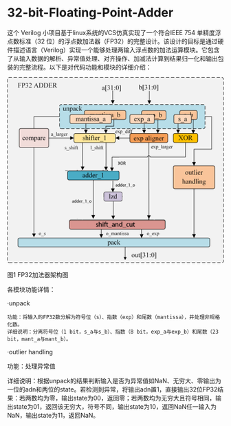 # 32-bit-Floating-Point-Adder
这个 Verilog 小项目基于linux系统的VCS仿真实现了一个符合IEEE 754 单精度浮点数标准（32 位）的浮点数加法器（FP32）的完整设计。该设计的目标是通过硬件描述语言（Verilog）实现一个能够处理两输入浮点数的加法运算模块。它包含了从输入数据的解析、异常值处理、对齐操作、加减法计算到结果归一化和输出包装的完整流程。以下是对代码功能和模块的详细介绍：

![image](photo/图片1.png)

图1 FP32加法器架构图

各模块功能详情：

·unpack
        
    功能：将输入的FP32数分解为符号位（s）、指数（exp）和尾数（mantissa），并处理非规格化数。
    详细说明：分离符号位（1 bit，s_a与s_b）、指数（8 bit，exp_a与exp_b）和尾数（23 bit，mant_a与mant_b）。

·outlier handling

功能：处理异常值

详细说明：根据unpack的结果判断输入是否为异常值如NaN、无穷大、零输出为一位的adn和两位的state。若检测到异常，将输出adn置1，直接输出32位FP32结果：若两数均为零，输出state为00，返回零；若两数均为无穷大且符号相同，输出state为01，返回该无穷大，符号不同，输出state为10，返回NaN任一输入为NaN，输出state为11，返回NaN。
